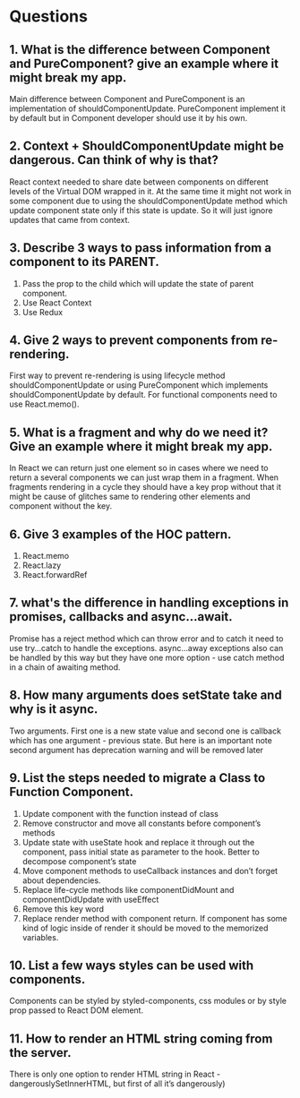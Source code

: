 # Questions

## 1. What is the difference between Component and PureComponent? give an example where it might break my app.

Main difference between Component and PureComponent is an implementation of shouldComponentUpdate. PureComponent implement it by default but in Component developer should use it by his own.

## 2. Context + ShouldComponentUpdate might be dangerous. Can think of why is that?

React context needed to share date between components on different levels of the Virtual DOM wrapped in it. At the same time it might not work in some component due to using the shouldComponentUpdate method which update component state only if this state is update. So it will just ignore updates that came from context. 

## 3. Describe 3 ways to pass information from a component to its PARENT.

1. Pass the prop to the child which will update the state of parent component.
2. Use React Context
3. Use Redux

## 4. Give 2 ways to prevent components from re-rendering.

First way to prevent re-rendering is using lifecycle method shouldComponentUpdate or using PureComponent which implements shouldComponentUpdate by default. For functional components need to use React.memo().

## 5. What is a fragment and why do we need it? Give an example where it might break my app.

In React we can return just one element so in cases where we need to return a several components we can just wrap them in a fragment. When fragments rendering in a cycle they should have a key prop without that it might be cause of glitches same to rendering other elements and component without the key.

## 6. Give 3 examples of the HOC pattern.

1. React.memo
2. React.lazy
3. React.forwardRef

## 7. what's the difference in handling exceptions in promises, callbacks and async...await.

Promise has a reject method which can throw error and to catch it need to use try…catch to handle the exceptions. async…away exceptions also can be handled by this way but they have one more option - use catch method in a chain of awaiting method.

## 8. How many arguments does setState take and why is it async.

Two arguments. First one is a new state value and second one is callback which has one argument - previous state. But here is an important note second argument has deprecation warning and will be removed later

## 9. List the steps needed to migrate a Class to Function Component.

1. Update component with the function instead of class
2. Remove constructor and move all constants before component’s methods
3. Update state with useState hook and replace it through out the component, pass initial state as parameter to the hook. Better to decompose component’s state
4. Move component methods to useCallback instances and don’t forget about dependencies.
5. Replace life-cycle methods like componentDidMount and componentDidUpdate with useEffect
6. Remove this key word
7. Replace render method with component return. If component has some kind of logic inside of render it should be moved to the memorized variables. 

## 10. List a few ways styles can be used with components.

Components can be styled by styled-components, css modules or by style prop passed to React DOM element.

## 11. How to render an HTML string coming from the server.

There is only one option to render HTML string in React - dangerouslySetInnerHTML, but first of all it’s dangerously)
